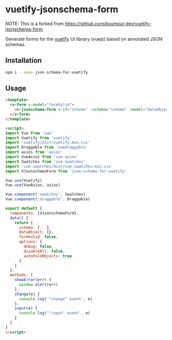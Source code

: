 # vuetify-jsonschema-form
NOTE:
This is a forked from https://github.com/koumoul-dev/vuetify-jsonschema-form

Generate forms for the [vuetify](https://vuetifyjs.com/en/) UI library (vuejs) based on annotated JSON schemas.


## Installation

```bash
npm i --save json-schema-for-vuetify
```

## Usage

```html
<template>
  <v-form v-model="formValid">
    <v-jsonschema-form v-if="schema" :schema="schema" :model="dataObject" :options="options" @error="showError" @change="showChange" @input="showInput" />
  </v-form>
</template>

<script>
import Vue from 'vue'
import Vuetify from 'vuetify'
import 'vuetify/dist/vuetify.min.css'
import Draggable from 'vuedraggable'
import axios from 'axios'
import VueAxios from 'vue-axios'
import Swatches from 'vue-swatches'
import 'vue-swatches/dist/vue-swatches.min.css'
import VJsonschemaForm from 'json-schema-for-vuetify'

Vue.use(Vuetify)
Vue.use(VueAxios, axios)

Vue.component('swatches', Swatches)
Vue.component('draggable', Draggable)

export default {
  components: {VJsonschemaForm},
  data() {
    return {
      schema: {...},
      dataObject: {},
      formValid: false,
      options: {
        debug: false,
        disableAll: false,
        autoFoldObjects: true
      }
    }
  },
  methods: {
    showError(err) {
      window.alert(err)
    },
    change(e) {
      console.log('"change" event', e)
    },
    input(e) {
      console.log('"input" event', e)
    }
  }
}
</script>
```
